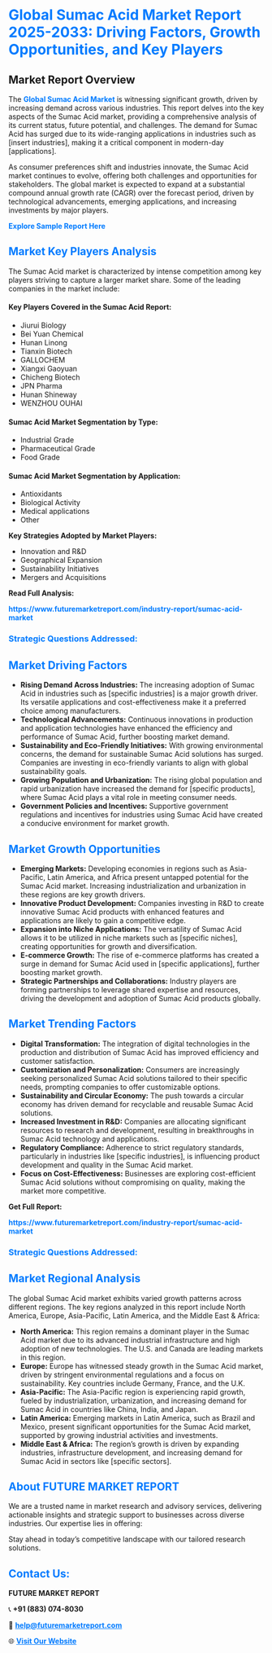 <h1 style="color: #007BFF;">Global Sumac Acid Market Report 2025-2033: Driving Factors, Growth Opportunities, and Key Players</h1>

<section id="overview">
<h2>Market Report Overview</h2>
<p>The <a href="https://www.futuremarketreport.com/industry-report/sumac-acid-market" style="color: #007BFF; text-decoration: none;"><strong>Global Sumac Acid Market</strong></a> is witnessing significant growth, driven by increasing demand across various industries. This report delves into the key aspects of the Sumac Acid market, providing a comprehensive analysis of its current status, future potential, and challenges. The demand for Sumac Acid has surged due to its wide-ranging applications in industries such as [insert industries], making it a critical component in modern-day [applications].</p>
<p>As consumer preferences shift and industries innovate, the Sumac Acid market continues to evolve, offering both challenges and opportunities for stakeholders. The global market is expected to expand at a substantial compound annual growth rate (CAGR) over the forecast period, driven by technological advancements, emerging applications, and increasing investments by major players.</p>
</section>

<section id="overview">
<p><a href="https://www.futuremarketreport.com/request-sample/reportId=41333" style="color: #007BFF; text-decoration: none;"><strong>Explore Sample Report Here</strong></a></p>
</section>

<section id="key-players">
<h2 style="color: #007BFF;">Market Key Players Analysis</h2>
<p>The Sumac Acid market is characterized by intense competition among key players striving to capture a larger market share. Some of the leading companies in the market include:</p>
<h4>Key Players Covered in the Sumac Acid Report:</h4>
<ul><li>Jiurui Biology</li><li>Bei Yuan Chemical</li><li>Hunan Linong</li><li>Tianxin Biotech</li><li>GALLOCHEM</li><li>Xiangxi Gaoyuan</li><li>Chicheng Biotech</li><li>JPN Pharma</li><li>Hunan Shineway</li><li>WENZHOU OUHAI</li></ul>
<h4>Sumac Acid Market Segmentation by Type:</h4>
<ul><li>Industrial Grade</li><li>Pharmaceutical Grade</li><li>Food Grade</li></ul>

<h4>Sumac Acid Market Segmentation by Application:</h4>
<ul><li>Antioxidants</li><li>Biological Activity</li><li>Medical applications</li><li>Other</li></ul>
<p><strong>Key Strategies Adopted by Market Players:</strong></p>
<ul>
<li>Innovation and R&D</li>
<li>Geographical Expansion</li>
<li>Sustainability Initiatives</li>
<li>Mergers and Acquisitions</li>
</ul>
</section>

<section>
<p><strong>Read Full Analysis: </strong></p><a href="https://www.futuremarketreport.com/industry-report/sumac-acid-market" style="color: #007BFF; text-decoration: none;"><strong>https://www.futuremarketreport.com/industry-report/sumac-acid-market</strong></a>
<h3 style="color: #007BFF;">Strategic Questions Addressed:</h3>
</section>

<section id="driving-factors">
<h2 style="color: #007BFF;">Market Driving Factors</h2>
<ul>
<li><strong>Rising Demand Across Industries:</strong> The increasing adoption of Sumac Acid in industries such as [specific industries] is a major growth driver. Its versatile applications and cost-effectiveness make it a preferred choice among manufacturers.</li>
<li><strong>Technological Advancements:</strong> Continuous innovations in production and application technologies have enhanced the efficiency and performance of Sumac Acid, further boosting market demand.</li>
<li><strong>Sustainability and Eco-Friendly Initiatives:</strong> With growing environmental concerns, the demand for sustainable Sumac Acid solutions has surged. Companies are investing in eco-friendly variants to align with global sustainability goals.</li>
<li><strong>Growing Population and Urbanization:</strong> The rising global population and rapid urbanization have increased the demand for [specific products], where Sumac Acid plays a vital role in meeting consumer needs.</li>
<li><strong>Government Policies and Incentives:</strong> Supportive government regulations and incentives for industries using Sumac Acid have created a conducive environment for market growth.</li>
</ul>
</section>

<section id="growth-opportunities">
<h2 style="color: #007BFF;">Market Growth Opportunities</h2>
<ul>
<li><strong>Emerging Markets:</strong> Developing economies in regions such as Asia-Pacific, Latin America, and Africa present untapped potential for the Sumac Acid market. Increasing industrialization and urbanization in these regions are key growth drivers.</li>
<li><strong>Innovative Product Development:</strong> Companies investing in R&D to create innovative Sumac Acid products with enhanced features and applications are likely to gain a competitive edge.</li>
<li><strong>Expansion into Niche Applications:</strong> The versatility of Sumac Acid allows it to be utilized in niche markets such as [specific niches], creating opportunities for growth and diversification.</li>
<li><strong>E-commerce Growth:</strong> The rise of e-commerce platforms has created a surge in demand for Sumac Acid used in [specific applications], further boosting market growth.</li>
<li><strong>Strategic Partnerships and Collaborations:</strong> Industry players are forming partnerships to leverage shared expertise and resources, driving the development and adoption of Sumac Acid products globally.</li>
</ul>
</section>

<section id="trending-factors">
<h2 style="color: #007BFF;">Market Trending Factors</h2>
<ul>
<li><strong>Digital Transformation:</strong> The integration of digital technologies in the production and distribution of Sumac Acid has improved efficiency and customer satisfaction.</li>
<li><strong>Customization and Personalization:</strong> Consumers are increasingly seeking personalized Sumac Acid solutions tailored to their specific needs, prompting companies to offer customizable options.</li>
<li><strong>Sustainability and Circular Economy:</strong> The push towards a circular economy has driven demand for recyclable and reusable Sumac Acid solutions.</li>
<li><strong>Increased Investment in R&D:</strong> Companies are allocating significant resources to research and development, resulting in breakthroughs in Sumac Acid technology and applications.</li>
<li><strong>Regulatory Compliance:</strong> Adherence to strict regulatory standards, particularly in industries like [specific industries], is influencing product development and quality in the Sumac Acid market.</li>
<li><strong>Focus on Cost-Effectiveness:</strong> Businesses are exploring cost-efficient Sumac Acid solutions without compromising on quality, making the market more competitive.</li>
</ul>
</section>

<section>
<p><strong>Get Full Report: </strong></p><a href="https://www.futuremarketreport.com/industry-report/sumac-acid-market" style="color: #007BFF; text-decoration: none;"><strong>https://www.futuremarketreport.com/industry-report/sumac-acid-market</strong></a>
<h3 style="color: #007BFF;">Strategic Questions Addressed:</h3>
</section>


<section id="regional-analysis">
<h2 style="color: #007BFF;">Market Regional Analysis</h2>
<p>The global Sumac Acid market exhibits varied growth patterns across different regions. The key regions analyzed in this report include North America, Europe, Asia-Pacific, Latin America, and the Middle East & Africa:</p>
<ul>
<li><strong>North America:</strong> This region remains a dominant player in the Sumac Acid market due to its advanced industrial infrastructure and high adoption of new technologies. The U.S. and Canada are leading markets in this region.</li>
<li><strong>Europe:</strong> Europe has witnessed steady growth in the Sumac Acid market, driven by stringent environmental regulations and a focus on sustainability. Key countries include Germany, France, and the U.K.</li>
<li><strong>Asia-Pacific:</strong> The Asia-Pacific region is experiencing rapid growth, fueled by industrialization, urbanization, and increasing demand for Sumac Acid in countries like China, India, and Japan.</li>
<li><strong>Latin America:</strong> Emerging markets in Latin America, such as Brazil and Mexico, present significant opportunities for the Sumac Acid market, supported by growing industrial activities and investments.</li>
<li><strong>Middle East & Africa:</strong> The region’s growth is driven by expanding industries, infrastructure development, and increasing demand for Sumac Acid in sectors like [specific sectors].</li>
</ul>
</section>

<footer>
<h2 style="color: #007BFF;">About FUTURE MARKET REPORT</h2>
<p>We are a trusted name in market research and advisory services, delivering actionable insights and strategic support to businesses across diverse industries. Our expertise lies in offering:</p>

<p>Stay ahead in today’s competitive landscape with our tailored research solutions.</p>

<h2 style="color: #007BFF;">Contact Us:</h2>
<p><strong>FUTURE MARKET REPORT</strong></p>
<p>📞 <strong>+91 (883) 074-8030</strong></p>
<p>📧 <strong><a href="mailto:help@futuremarketreport.com" style="color: #007BFF;">help@futuremarketreport.com</a></strong></p>
<p>🌐 <strong><a href="https://www.futuremarketreport.com/" style="color: #007BFF;">Visit Our Website</a></strong></p>
</footer>